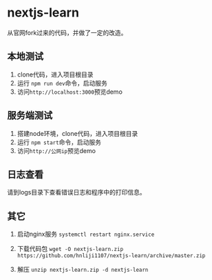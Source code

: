 # nextjs-learn
从官网fork过来的代码，并做了一定的改造。

## 本地测试
1. clone代码，进入项目根目录
2. 运行 `npm run dev`命令，启动服务
3. 访问`http://localhost:3000`预览demo


## 服务端测试
1. 搭建node环境，clone代码，进入项目根目录
1. 运行 `npm start`命令，启动服务
2. 访问`http://公网ip`预览demo


## 日志查看
请到logs目录下查看错误日志和程序中的打印信息。


## 其它
1. 启动nginx服务
`systemctl restart nginx.service`

2. 下载代码包
`wget -O nextjs-learn.zip https://github.com/hnliji1107/nextjs-learn/archive/master.zip`

3. 解压
`unzip nextjs-learn.zip -d nextjs-learn`

